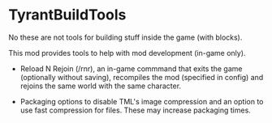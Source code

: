 # TyrantBuildTools
No these are not tools for building stuff inside the game (with blocks).

This mod provides tools to help with mod development (in-game only). <br/>
- Reload N Rejoin (/rnr), an in-game commmand that exits the game (optionally without saving), recompiles the mod (specified in config) and rejoins the same world with the same character.

- Packaging options to disable TML's image compression and an option to use fast compression for files. These may increase packaging times.
